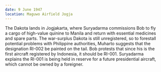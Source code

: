 ```yaml
---
date: 9 June 1947
location: Maguwo Airfield Jogja
---
```


The Dakota lands in Jogjakarta, where Suryadarma commissions Bob to fly a cargo of high-value quinine to Manila and return with essential medicines and spare parts. The war-surplus Dakota is still unregistered, so to forestall potential problems with Philippine authorities, Muharto suggests that the designation RI-002 be painted on the tail. Bob protests that since his is the first aircraft registered by Indonesia, it should be RI-001. Suryadarma explains the RI-001 is being held in reserve for a future presidential aircraft, which cannot be owned by a foreigner. 
